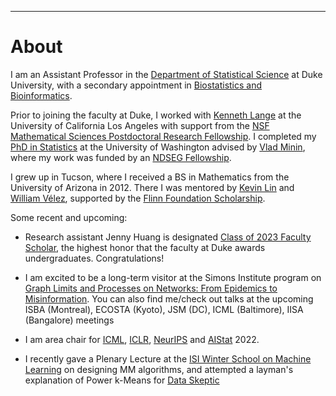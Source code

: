 ---
# [](#header-1)About

I am an Assistant Professor in the [Department of Statistical Science](https://stat.duke.edu/people/appointed-faculty/primary-faculty) at Duke University, with a secondary appointment in [Biostatistics and Bioinformatics](https://biostat.duke.edu). 

Prior to joining the faculty at Duke, I worked with [Kenneth Lange](https://scholar.google.com/citations?user=AG6N6KMAAAAJ&hl=en) at the University of California Los Angeles with support from the [NSF Mathematical Sciences Postdoctoral Research Fellowship](https://www.nsf.gov/awardsearch/showAward?AWD_ID=1606177). I completed my [PhD in Statistics](https://digital.lib.washington.edu/researchworks/handle/1773/37251) at the University of Washington advised by [Vlad Minin](http://vnminin.github.io/), where my work was funded by an [NDSEG Fellowship](https://www.ams.org/news?news_id=1656). 

I grew up in Tucson, where I received a BS in Mathematics from the University of Arizona in 2012. There I was mentored by [Kevin Lin](http://math.arizona.edu/~klin/index.php) and [William Vélez](http://math.arizona.edu/~velez/), supported by the [Flinn Foundation Scholarship](https://www.flinn.org/flinn-scholars/). 

Some recent and upcoming:

* Research assistant Jenny Huang is designated [Class of 2023 Faculty Scholar](https://today.duke.edu/2022/05/three-juniors-selected-faculty-scholars-excellence-research), the highest honor that the faculty at Duke awards undergraduates. Congratulations!

* I am excited to be a long-term visitor at the Simons Institute program on [Graph Limits and Processes on Networks: From Epidemics to Misinformation](https://simons.berkeley.edu/programs/graph2022). You can also find me/check out talks at the upcoming ISBA (Montreal), ECOSTA (Kyoto), JSM (DC),  ICML (Baltimore), IISA (Bangalore) meetings

* I am area chair for [ICML](https://icml.cc/Conferences/2022/Dates), [ICLR](https://iclr.cc/Conferences/2022/Dates), [NeurIPS](https://nips.cc/Conferences/2022) and [AIStat](http://aistats.org/aistats2022/) 2022.

* I recently gave a Plenary Lecture at the [ISI Winter School on Machine Learning](https://sites.google.com/view/wsdl2022/home) on designing MM algorithms, and attempted a layman's explanation of Power k-Means for [Data Skeptic](https://dataskeptic.com/blog/episodes/2022/power-k-means)



&nbsp;


